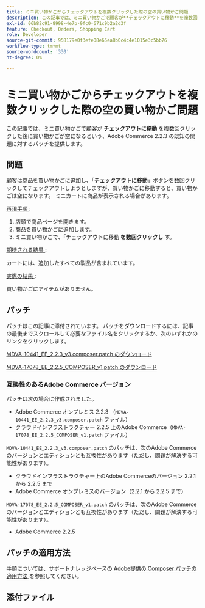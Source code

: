 ```yaml
---
title: ミニ買い物かごからチェックアウトを複数クリックした際の空の買い物かご問題
description: この記事では、ミニ買い物かごで顧客が**チェックアウトに移動**を複数回クリックした後に買い物かごが空になるという、Adobe Commerce 2.2.3 の既知の問題に対するパッチを提供します。
exl-id: 06b82c91-8998-4e7b-9fc0-671c9b2a2d3f
feature: Checkout, Orders, Shopping Cart
role: Developer
source-git-commit: 958179e0f3efe08e65ea8b0c4c4e1015e3c5bb76
workflow-type: tm+mt
source-wordcount: '330'
ht-degree: 0%

---
```


# ミニ買い物かごからチェックアウトを複数クリックした際の空の買い物かご問題

この記事では、ミニ買い物かごで顧客が **チェックアウトに移動** を複数回クリックした後に買い物かごが空になるという、Adobe Commerce 2.2.3 の既知の問題に対するパッチを提供します。

## 問題

顧客は商品を買い物かごに追加し、「**チェックアウトに移動**」ボタンを数回クリックしてチェックアウトしようとしますが、買い物かごに移動すると、買い物かごは空になります。 ミニカートに商品が表示される場合があります。

<u> 再現手順 </u> :

1. 店頭で商品ページを開きます。
1. 商品を買い物かごに追加します。
1. ミニ買い物かごで、「チェックアウトに移動 **を数回クリックし** す。

<u> 期待される結果 </u> :

カートには、追加したすべての製品が含まれています。

<u> 実際の結果 </u> :

買い物かごにアイテムがありません。

## パッチ

パッチはこの記事に添付されています。 パッチをダウンロードするには、記事の最後までスクロールして必要なファイル名をクリックするか、次のいずれかのリンクをクリックします。

[MDVA-10441\_EE\_2.2.3\_v3.composer.patch のダウンロード](assets/MDVA-10441_EE_2.2.3_v3.composer.patch.zip)

[MDVA-17078\_EE\_2.2.5\_COMPOSER\_v1.patch のダウンロード](assets/MDVA-17078_EE_2.2.5_COMPOSER_v1.patch.zip)

### 互換性のあるAdobe Commerce バージョン

パッチは次の場合に作成されました。

* Adobe Commerce オンプレミス 2.2.3 （`MDVA-10441_EE_2.2.3_v3.composer.patch` ファイル）
* クラウドインフラストラクチャー 2.2.5 上のAdobe Commerce（`MDVA-17078_EE_2.2.5_COMPOSER_v1.patch` ファイル）

`MDVA-10441_EE_2.2.3_v3.composer.patch` のパッチは、次のAdobe Commerceのバージョンとエディションとも互換性があります（ただし、問題が解決する可能性があります）。

* クラウドインフラストラクチャー上のAdobe Commerceのバージョン 2.2.1 から 2.2.5 まで
* Adobe Commerce オンプレミスのバージョン（2.2.1 から 2.2.5 まで）

`MDVA-17078_EE_2.2.5_COMPOSER_v1.patch` のパッチは、次のAdobe Commerceのバージョンとエディションとも互換性があります（ただし、問題が解決する可能性があります）。

* Adobe Commerce 2.2.5

## パッチの適用方法

手順については、サポートナレッジベースの [Adobe提供の Composer パッチの適用方法 ](/help/how-to/general/how-to-apply-a-composer-patch-provided-by-magento.md) を参照してください。

## 添付ファイル

